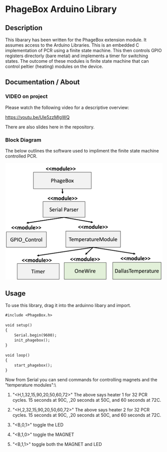 # PhageBox Arduino Library

## Description
This libarary has been written for the PhageBox extension module. It assumes access to the Arduino Libraries. This is an embedded C implementation of PCR using a finite state machine. This then controls GPIO registers directorly (bare metal) and implements a timer for switching states. The outcome of these modules is finite state machine that can control peltier (heating) modules on the device.

## Documentation / About

### VIDEO on project

Please watch the following video for a descriptive overview:


https://youtu.be/Ule5zzMIgWQ

There are also slides here in the repository.

### Block Diagram
The below outlines the software used to impliment the finite state machine controlled PCR.

![box diaram](box_diagram.png)

## Usage
To use this library, drag it into the arduinno libary and import.

```
#include <PhageBox.h> 

void setup()
{
    Serial.begin(9600);
    init_phagebox();
}

void loop() 
{
    start_phagebox();
}
```

Now from Serial you can send commands for controlling magnets and the "temperature modules":\

1. "<H,1,32,15,90,20,50,60,72>"
The above says heater 1 for 32 PCR cycles. 15 seconds at 90C, ,20 seconds at 50C, and 60 seconds at 72C.

2. "<H,2,32,15,90,20,50,60,72>"
The above says heater 2 for 32 PCR cycles. 15 seconds at 90C, ,20 seconds at 50C, and 60 seconds at 72C.

3. "<B,0,1>"
toggle the LED

4. "<B,1,0>"
toggle the MAGNET

4. "<B,1,1>"
toggle both the MAGNET and LED


